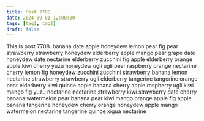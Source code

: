 ```yaml
---
title: Post 7708
date: 2024-09-01 12:00:00
tags: [tag1, tag2]
draft: false
---
```

This is post 7708.
banana
date
apple
honeydew
lemon
pear
fig
pear
strawberry
strawberry
honeydew
elderberry
apple
mango
pear
grape
date
honeydew
date
nectarine
elderberry
zucchini
fig
apple
elderberry
orange
apple
kiwi
cherry
yuzu
honeydew
ugli
ugli
pear
raspberry
orange
nectarine
cherry
lemon
fig
honeydew
zucchini
zucchini
strawberry
banana
lemon
nectarine
strawberry
strawberry
ugli
elderberry
tangerine
tangerine
orange
pear
elderberry
kiwi
quince
apple
banana
cherry
apple
raspberry
ugli
kiwi
mango
fig
yuzu
nectarine
nectarine
strawberry
kiwi
strawberry
date
cherry
banana
watermelon
pear
banana
pear
kiwi
mango
orange
apple
fig
apple
banana
tangerine
honeydew
cherry
orange
honeydew
apple
mango
watermelon
nectarine
tangerine
quince
xigua
nectarine
